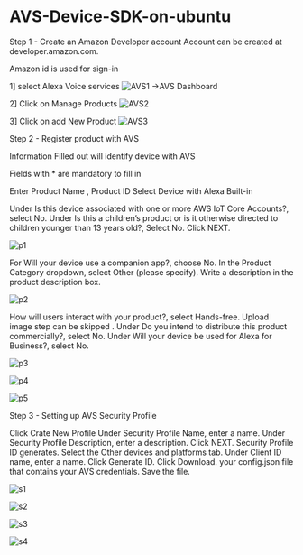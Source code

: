 # AVS-Device-SDK-on-ubuntu
Step 1 - Create an Amazon Developer account 
Account can be created at developer.amazon.com.

Amazon id is used for sign-in


1] select Alexa Voice services 
![AVS1](https://user-images.githubusercontent.com/63131401/110988858-14330b80-833f-11eb-9d11-baa0371ac288.png) 
                             ->AVS Dashboard 

2] Click on Manage Products 
![AVS2](https://user-images.githubusercontent.com/63131401/110989185-8146a100-833f-11eb-9df3-c621c8de7aa2.png)

3] Click on add New Product
![AVS3](https://user-images.githubusercontent.com/63131401/110989831-750f1380-8340-11eb-9924-170ec004694c.png)



Step 2 - Register product with AVS


Information Filled out will identify device with AVS

Fields with * are mandatory to fill in 

Enter Product Name , Product ID 
Select Device with Alexa Built-in


Under Is this device associated with one or more AWS IoT Core Accounts?, select No.
Under Is this a children’s product or is it otherwise directed to children younger than 13 years old?, Select No.
Click NEXT.


![p1](https://user-images.githubusercontent.com/63131401/110989515-0631ba80-8340-11eb-85d9-75f37dff0b42.png)

For Will your device use a companion app?, choose No.
In the Product Category dropdown, select Other (please specify).
Write a description in the product description box. 

![p2](https://user-images.githubusercontent.com/63131401/110989520-0762e780-8340-11eb-8296-0c9e31f3aae7.png)

How will users interact with your product?, select Hands-free.
Upload image step can be skipped .
Under Do you intend to distribute this product commercially?, select No.
Under Will your device be used for Alexa for Business?, select No.

![p3](https://user-images.githubusercontent.com/63131401/110989523-07fb7e00-8340-11eb-804f-0d9f31b7ba5b.png)

![p4](https://user-images.githubusercontent.com/63131401/110989524-08941480-8340-11eb-8b6e-9ee9b8d9723e.png)

![p5](https://user-images.githubusercontent.com/63131401/110989527-092cab00-8340-11eb-89fb-11629f559f4f.png)



Step 3 - Setting up AVS Security Profile

Click Crate New Profile
Under Security Profile Name, enter a name. 
Under Security Profile Description, enter a description.
Click NEXT. Security Profile ID generates.
Select the Other devices and platforms tab.
Under Client ID name, enter a name.
Click Generate ID.
Click Download. your config.json file that contains your AVS credentials. Save the file.

![s1](https://user-images.githubusercontent.com/63131401/110990252-1302de00-8341-11eb-84c8-cf8512ed5afd.png)

![s2](https://user-images.githubusercontent.com/63131401/110990247-11d1b100-8341-11eb-8628-623acf3f14f6.png)

![s3](https://user-images.githubusercontent.com/63131401/110990246-11391a80-8341-11eb-883f-4aebffe44c46.png)

![s4](https://user-images.githubusercontent.com/63131401/110990243-10a08400-8341-11eb-8a91-d1f9bab8eb1f.png)





